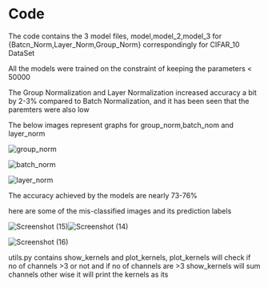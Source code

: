 # Code
The code contains the 3 model files, model,model_2,model_3 for  {Batcn_Norm,Layer_Norm,Group_Norm} correspondingly for CIFAR_10 DataSet

All the models were trained on the constraint of keeping the parameters < 50000

The Group Normalization and Layer Normalization  increased accuracy  a bit by 2-3%  compared to Batch Normalization, and it has been seen that the paremters were also low


The below images represent graphs for group_norm,batch_nom and layer_norm

![group_norm](https://github.com/ksharsha72/tsai/assets/90446031/b4670f65-6126-4e5a-8891-5dac5c0e3a80)

![batch_norm](https://github.com/ksharsha72/tsai/assets/90446031/51d94d0f-f917-4804-a79e-61d51f5a3967)

![layer_norm](https://github.com/ksharsha72/tsai/assets/90446031/b34bc47a-2138-4607-95c1-ee24e3f76ad5)


The accuracy achieved by the models are nearly 73-76%

here are some of the  mis-classified images and its prediction labels

![Screenshot (15)](https://github.com/ksharsha72/tsai/assets/90446031/788f3198-76ae-4dfb-a717-6f8783b2e8e7)![Screenshot (14)](https://github.com/ksharsha72/tsai/assets/90446031/c6d4ba1d-600d-4523-926c-a70a0cf5b81a)


![Screenshot (16)](https://github.com/ksharsha72/tsai/assets/90446031/6a1c111c-c68d-4d20-b431-26cfaf0de193)

utils.py contains show_kernels and plot_kernels, plot_kernels will check if no of channels >3 or not and if no of channels are >3 show_kernels will sum channels other wise it will print the kernels as its

